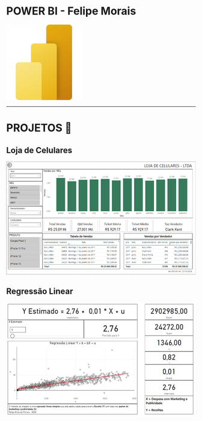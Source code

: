 # POWER BI - Felipe Morais

<img src="power-bi.svg" alt="Power BI Logo" style="height: 200px;">

---

# PROJETOS 🚀

## Loja de Celulares

<img src="LojaCelulares/src/dashboard.png" style="height: 300px;">

## Regressão Linear

<img src="RegressaoLinear/src/dashboard.png" style="height: 300px;">